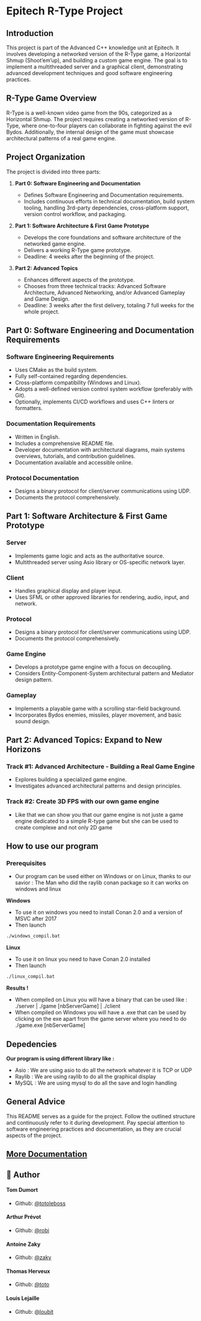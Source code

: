 # Epitech R-Type Project

## Introduction

This project is part of the Advanced C++ knowledge unit at Epitech. It involves developing a networked version of the R-Type game, a Horizontal Shmup (Shoot’em’up), and building a custom game engine. The goal is to implement a multithreaded server and a graphical client, demonstrating advanced development techniques and good software engineering practices.

## R-Type Game Overview

R-Type is a well-known video game from the 90s, categorized as a Horizontal Shmup. The project requires creating a networked version of R-Type, where one-to-four players can collaborate in fighting against the evil Bydos. Additionally, the internal design of the game must showcase architectural patterns of a real game engine.

## Project Organization

The project is divided into three parts:

1. **Part 0: Software Engineering and Documentation**
   - Defines Software Engineering and Documentation requirements.
   - Includes continuous efforts in technical documentation, build system tooling, handling 3rd-party dependencies, cross-platform support, version control workflow, and packaging.

2. **Part 1: Software Architecture & First Game Prototype**
   - Develops the core foundations and software architecture of the networked game engine.
   - Delivers a working R-Type game prototype.
   - Deadline: 4 weeks after the beginning of the project.

3. **Part 2: Advanced Topics**
   - Enhances different aspects of the prototype.
   - Chooses from three technical tracks: Advanced Software Architecture, Advanced Networking, and/or Advanced Gameplay and Game Design.
   - Deadline: 3 weeks after the first delivery, totaling 7 full weeks for the whole project.

## Part 0: Software Engineering and Documentation Requirements

### Software Engineering Requirements
- Uses CMake as the build system.
- Fully self-contained regarding dependencies.
- Cross-platform compatibility (Windows and Linux).
- Adopts a well-defined version control system workflow (preferably with Git).
- Optionally, implements CI/CD workflows and uses C++ linters or formatters.

### Documentation Requirements
- Written in English.
- Includes a comprehensive README file.
- Developer documentation with architectural diagrams, main systems overviews, tutorials, and contribution guidelines.
- Documentation available and accessible online.

### Protocol Documentation
- Designs a binary protocol for client/server communications using UDP.
- Documents the protocol comprehensively.

## Part 1: Software Architecture & First Game Prototype

### Server
- Implements game logic and acts as the authoritative source.
- Multithreaded server using Asio library or OS-specific network layer.

### Client
- Handles graphical display and player input.
- Uses SFML or other approved libraries for rendering, audio, input, and network.

### Protocol
- Designs a binary protocol for client/server communications using UDP.
- Documents the protocol comprehensively.

### Game Engine
- Develops a prototype game engine with a focus on decoupling.
- Considers Entity-Component-System architectural pattern and Mediator design pattern.

### Gameplay
- Implements a playable game with a scrolling star-field background.
- Incorporates Bydos enemies, missiles, player movement, and basic sound design.

## Part 2: Advanced Topics: Expand to New Horizons

### Track #1: Advanced Architecture - Building a Real Game Engine
- Explores building a specialized game engine.
- Investigates advanced architectural patterns and design principles.

### Track #2: Create 3D FPS with our own game engine
- Like that we can show you that our game engine is not juste a game engine dedicated to a simple R-type game but she can be used to create complexe and not only 2D game

## How to use our program

### Prerequisites
- Our program can be used either on Windows or on Linux, thanks to our savior : The Man who did the raylib conan package so it can works on windows and linux

**Windows**
- To use it on windows you need to install Conan 2.0 and a version of MSVC after 2017
- Then launch 
```sh
./windows_compil.bat
```

**Linux**
- To use it on linux you need to have Conan 2.0 installed
- Then launch 
```sh
./linux_compil.bat
```

**Results !**
- When compiled on Linux you will have a binary that can be used like : ./server | ./game [nbServerGame] | ./client
- When compiled on Windows you will have a .exe that can be used by clicking on the exe apart from the game server where you need to do ./game.exe [nbServerGame]

## Depedencies

**Our program is using different library like :**
- Asio : We are using asio to do all the network whatever it is TCP or UDP
- Raylib : We are using raylib to do all the graphical display
- MySQL : We are using mysql to do all the save and login handling

## General Advice

This README serves as a guide for the project. Follow the outlined structure and continuously refer to it during development. Pay special attention to software engineering practices and documentation, as they are crucial aspects of the project.

## [More Documentation](https://www.notion.so/06d9706e356c4ff3b8fd61b4a2635837?v=a737ddbf108f430c887830e09b4e0084)

## 🙇 Author
#### Tom Dumort
- Github: [@totoleboss](https://github.com/tomjedusor934)

#### Arthur Prévot
- Github: [@robi](https://github.com/robiarth)

#### Antoine Zaky
- Github: [@zaky](https://github.com/AntoineZK)

#### Thomas Herveux
- Github: [@toto](https://github.com/ThomasHerveux)

#### Louis Lejaille
- Github: [@loubit](https://github.com/LLEJAILLE)
